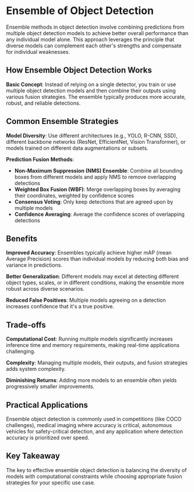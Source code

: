 # Ensemble of Object Detection

Ensemble methods in object detection involve combining predictions from multiple object detection models to achieve better overall performance than any individual model alone. This approach leverages the principle that diverse models can complement each other's strengths and compensate for individual weaknesses.

## How Ensemble Object Detection Works

**Basic Concept**: Instead of relying on a single detector, you train or use multiple object detection models and then combine their outputs using various fusion strategies. The ensemble typically produces more accurate, robust, and reliable detections.

## Common Ensemble Strategies

**Model Diversity**: Use different architectures (e.g., YOLO, R-CNN, SSD), different backbone networks (ResNet, EfficientNet, Vision Transformer), or models trained on different data augmentations or subsets.

**Prediction Fusion Methods**:
- **Non-Maximum Suppression (NMS) Ensemble**: Combine all bounding boxes from different models and apply NMS to remove overlapping detections
- **Weighted Box Fusion (WBF)**: Merge overlapping boxes by averaging their coordinates, weighted by confidence scores
- **Consensus Voting**: Only keep detections that are agreed upon by multiple models
- **Confidence Averaging**: Average the confidence scores of overlapping detections

## Benefits

**Improved Accuracy**: Ensembles typically achieve higher mAP (mean Average Precision) scores than individual models by reducing both bias and variance in predictions.

**Better Generalization**: Different models may excel at detecting different object types, scales, or in different conditions, making the ensemble more robust across diverse scenarios.

**Reduced False Positives**: Multiple models agreeing on a detection increases confidence that it's a true positive.

## Trade-offs

**Computational Cost**: Running multiple models significantly increases inference time and memory requirements, making real-time applications challenging.

**Complexity**: Managing multiple models, their outputs, and fusion strategies adds system complexity.

**Diminishing Returns**: Adding more models to an ensemble often yields progressively smaller improvements.

## Practical Applications

Ensemble object detection is commonly used in competitions (like COCO challenges), medical imaging where accuracy is critical, autonomous vehicles for safety-critical detection, and any application where detection accuracy is prioritized over speed.

## Key Takeaway

The key to effective ensemble object detection is balancing the diversity of models with computational constraints while choosing appropriate fusion strategies for your specific use case.

